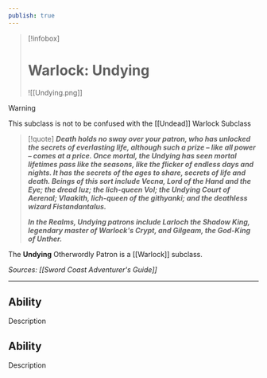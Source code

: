 ```yaml
---
publish: true
---
```

> [!infobox]
> # Warlock: Undying
> ![[Undying.png]]

> [!warning]
> This subclass is not to be confused with the [[Undead]] Warlock Subclass

> [!quote]
> **_Death holds no sway over your patron, who has unlocked the secrets of everlasting life, although such a prize – like all power – comes at a price. Once mortal, the Undying has seen mortal lifetimes pass like the seasons, like the flicker of endless days and nights. It has the secrets of the ages to share, secrets of life and death. Beings of this sort include Vecna, Lord of the Hand and the Eye; the dread Iuz; the lich-queen Vol; the Undying Court of Aerenal; Vlaakith, lich-queen of the githyanki; and the deathless wizard Fistandantalus._**
>
> **_In the Realms, Undying patrons include Larloch the Shadow King, legendary master of Warlock's Crypt, and Gilgeam, the God-King of Unther._**

The **Undying** Otherwordly Patron is a [[Warlock]] subclass.

*Sources: [[Sword Coast Adventurer's Guide]]*
***
## Ability
Description
## Ability
Description